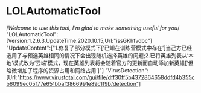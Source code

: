 # LOLAutomaticTool
/*Welcome to use this tool, I'm glad to make something useful for you*/
"LOLAutomaticTool":[Version:1.2.6.3,UpdateTime:2020.10.15,Url:"issGKhfvdbc"]
"UpdateContent":["1.修复了部分模式下[‘已知在训练营模式中存在’]当己方已经选用了与预选英雄相同的情况下会出现随机选择英雄的问题;2.已将英雄列表从‘本地’模式改为‘云端’模式，现在英雄列表将会随着官方的更新而自动添加新英雄[‘但略微增加了程序的资源占用和网络占用’]"]
"VirusDetection":[Url:"https://www.virustotal.com/gui/file/dff30ff5b4372864658ddfd4b355cb6099ec05f77e651bbaf3866991e89c1f9b/detection"]
